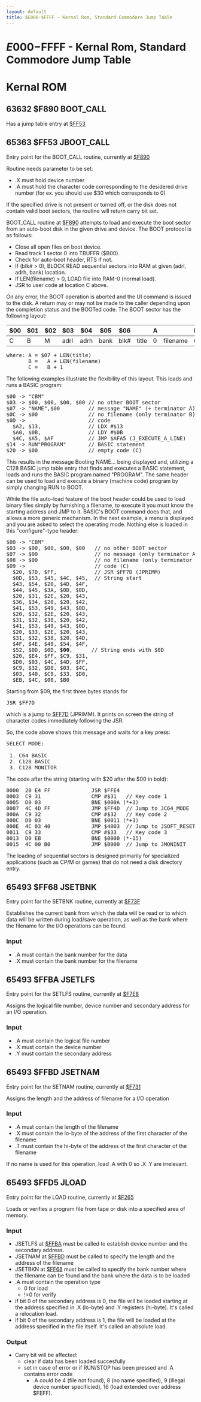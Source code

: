 ```yaml
---
layout: default
title: $E000-$FFFF - Kernal Rom, Standard Commodore Jump Table
---
```

# $E000-$FFFF - Kernal Rom, Standard Commodore Jump Table

# Kernal ROM

<a name="F890"></a>

## 63632 $F890 BOOT_CALL

<span class="badge badge-info">Has a jump table entry at [$FF53](#FF53)</span>

<a name="FF53"></a>

## 65363 $FF53 JBOOT_CALL

<span class="badge badge-info">Entry point for the BOOT_CALL routine, currently at [$F890](#F890)</span>

Routine needs parameter to be set:

* .X must hold device number
* .A must hold the character code corresponding to the desidered drive number (for ex. you should use $30 which corresponds to 0)

If the specified drive is not present or turned off, or the disk does not contain valid boot sectors, the routine will return carry bit set.

BOOT_CALL routine at [$F890](#F890) attempts to load and execute the boot sector from an auto-boot disk in the given drive and device. The BOOT protocol is as follows:

* Close all open files on boot device.
* Read track 1 sector 0 into TBUFFR ($B00).
* Check for auto-boot header, RTS if not.
* If (blk# > 0), BLOCK READ sequential sectors into RAM at given (adrl, adrh, bank) location.
* If LEN(filename) > 0, LOAD file into RAM-0 (normal load).
* JSR to user code at location C above.

On any error, the BOOT operation is aborted and the UI command is issued to the disk. A return may or may not be made to the caller depending upon the completion status and the BOOTed code. The BOOT sector has the following layout:

|$00|$01|$02|$03|$04|$05|$06||A||B|C|
|-|-|-|-|-|-|-|-|-|-|-|-|
|C|B|M|adrl|adrh|bank|blk#|title|0|filename|0|code|

<pre>
where: A = $07 + LEN(title)
       B =   A + LEN(filename)
       C =   B + 1
</pre>

The following examples illustrate the flexibility of this layout. This loads and runs a BASIC program:

<pre>
$00 -> "CBM"
$03 -> $00, $00, $00, $00 // no other BOOT sector
$07 -> "NAME",$00         // message "NAME" (+ terminator A)
$0C -> $00                // no filename (only terminator B)
$0D ->                    // code
  $A2, $13,               // LDX #$13
  $A0, $0B,               // LDY #$0B
  $4C, $A5, $AF           // JMP $AFA5 (J_EXECUTE_A_LINE)
$14 -> RUN"PROGRAM"       // BASIC statement
$20 -> $00                // empty code (C)
</pre>

This results in the message Booting NAME... being displayed and, utilizing a C128 BASIC jump table entry that finds and executes a BASIC statement, loads and runs the BASIC program named "PROGRAM". The same header can be used to load and execute a binary (machine code) program by simply changing RUN to BOOT.

While the file auto-load feature of the boot header could be used to load binary files simply by furnishing a filename, to execute it you must know the starting address and JMP to it. BASIC's BOOT command does that, and allows a more generic mechanism. In the next example, a menu is displayed and you are asked to select the operating mode. Nothing else is loaded in this "configure"-type header:

<pre>
$00 -> "CBM"
$03 -> $00, $00, $00, $00   // no other BOOT sector
$07 -> $00                  // no message (only terminator A)
$08 -> $00                  // no filename (only terminator B)
$09 ->                      // code (C)
  $20, $7D, $FF,            // JSR $FF7D (JPRIMM)
  $0D, $53, $45, $4C, $45,  // String start
  $43, $54, $20, $4D, $4F,
  $44, $45, $3A, $0D, $0D,
  $20, $31, $2E, $20, $43,
  $36, $34, $20, $20, $42,
  $41, $53, $49, $43, $0D,
  $20, $32, $2E, $20, $43,
  $31, $32, $38, $20, $42,
  $41, $53, $49, $43, $0D,
  $20, $33, $2E, $20, $43,
  $31, $32, $38, $20, $4D,
  $4F, $4E, $49, $54, $4F,
  $52, $0D, $0D, <b>$00</b>,      // String ends with $0D
  $20, $E4, $FF, $C9, $31,
  $D0, $03, $4C, $4D, $FF,
  $C9, $32, $D0, $03, $4C,
  $03, $40, $C9, $33, $D0,
  $EB, $4C, $00, $B0
</pre>

Starting from $09, the first three bytes stands for

<pre>
JSR $FF7D
</pre>

which is a jump to [$FF7D](E000#FF7C) (JPRIMM). It prints on screen the
string of character codes immediately following the JSR.

So, the code above shows this message and waits for a key press:

<pre>
SELECT MODE:

 1. C64 BASIC
 2. C128 BASIC
 3. C128 MONITOR
</pre>

The code after the string (starting with $20 after the $00 in bold):

<pre>
0000  20 E4 FF             JSR $FFE4
0003  C9 31                CMP #$31   // Key code 1
0005  D0 03                BNE $000A (*+3)
0007  4C 4D FF             JMP $FF4D  // Jump to JC64_MODE
000A  C9 32                CMP #$32   // Key code 2
000C  D0 03                BNE $0011 (*+3)
000E  4C 03 40             JMP $4003  // Jump to JSOFT_RESET
0011  C9 33                CMP #$33   // Key code 3
0013  D0 EB                BNE $0000 (*-15)
0015  4C 00 B0             JMP $B000  // Jump to JMONINIT
</pre>

The loading of sequential sectors is designed primarily for specialized applications (such as CP/M or games) that do not need a disk directory entry.

<a name="FF68"></a>

## 65493 $FF68 JSETBNK

<span class="badge badge-info">Entry point for the SETBNK routine, currently at [$F73F](#F73F)</span>

Establishes the current bank from which the data will be read or to which data will be written during load/save operation, as well as the bank where the filename for the I/O operations can be found.

### Input

* .A must contain the bank number for the data
* .X must contain the bank number for the filename

<a name="FFBA"></a>

## 65493 $FFBA JSETLFS

<span class="badge badge-info">Entry point for the SETLFS routine, currently at [$F7E8](#F7E8)</span>

Assigns the logical file number, device number and secondary address for an I/O operation.

### Input

* .A must contain the logical file number
* .X must contain the device number
* .Y must contain the secondary address

<a name="FFBD"></a>

## 65493 $FFBD JSETNAM

<span class="badge badge-info">Entry point for the SETNAM routine, currently at [$F731](#F731)</span>

Assigns the length and the address of filename for a I/O operation

### Input

* .A must contain the length of the filename
* .X must contain the lo-byte of the address of the first character of the filename
* .T must contain the hi-byte of the address of the first character of the filename

If no name is used for this operation, load .A with 0 so .X .Y are irrelevant.

<a name="FFD5"></a>

## 65493 $FFD5 JLOAD

<span class="badge badge-info">Entry point for the LOAD routine, currently at [$F265](#F265)</span>

Loads or verifies a program file from tape or disk into a specified area of memory.

### Input

* JSETLFS at [$FFBA](#FFBA) must be called to establish device number and the secondary address.
* JSETNAM at [$FFBD](#FFBD) must be called to specify the length and the address of the filename
* JSETBKN at [$FF68](#FF68) must be called to specify the bank number where the filename can be found and the bank where the data is to be loaded
* .A must contain the operation type
  * 0 for load
  * !=0 for verify
* if bit 0 of the secondary address is 0, the file will be loaded starting at the address specified in .X (lo-byte) and .Y registers (hi-byte). It's called a relocation load.
* if bit 0 of the secondary address is 1, the file will be loaded at the address specified in the file itself. It's called an absolute load.

### Output

* Carry bit will be affected:
  * clear if data has been loaded succesfully
  * set in case of error or if RUN/STOP has been pressed and .A contains error code
    * .A could be 4 (file not found), 8 (no name specified), 9 (illegal device number specificied), 16 (load extended over address $FEFF).
